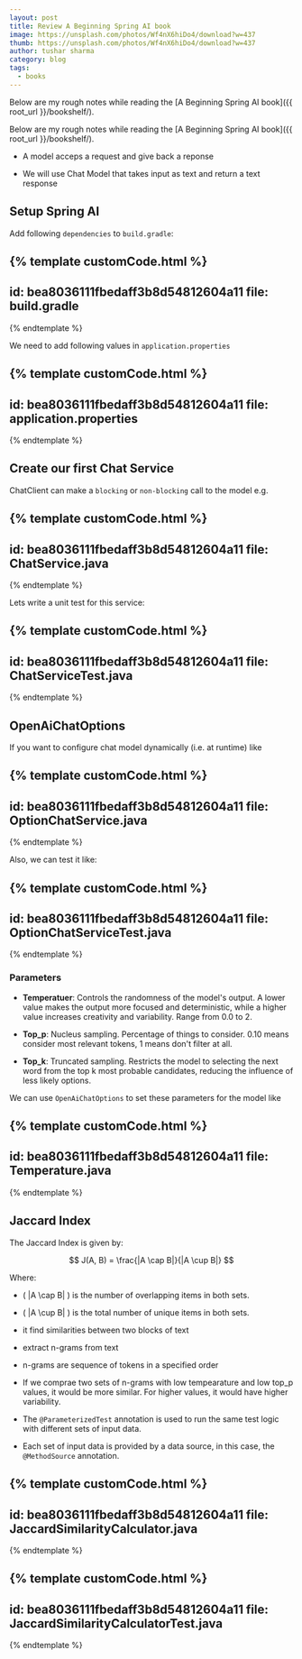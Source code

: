 ```yaml
---
layout: post
title: Review A Beginning Spring AI book
image: https://unsplash.com/photos/Wf4nX6hiDo4/download?w=437
thumb: https://unsplash.com/photos/Wf4nX6hiDo4/download?w=437
author: tushar sharma
category: blog
tags:
  - books
---
```


Below are my rough notes while reading the [A Beginning Spring AI book]({{ root_url }}/bookshelf/).<!-- truncate_here -->

Below are my rough notes while reading the [A Beginning Spring AI book]({{ root_url }}/bookshelf/).<br>

- A model acceps a request and give back a reponse

- We will use Chat Model that takes input as text and return a text response

## Setup Spring AI

Add following `dependencies` to `build.gradle`: 

{% template  customCode.html %}
---
id: bea8036111fbedaff3b8d54812604a11
file: build.gradle
---
{% endtemplate %}

We need to add following values in `application.properties`

{% template  customCode.html %}
---
id: bea8036111fbedaff3b8d54812604a11
file: application.properties
---
{% endtemplate %}


## Create our first Chat Service

ChatClient can make a `blocking` or `non-blocking` call to the model e.g.


{% template  customCode.html %}
---
id: bea8036111fbedaff3b8d54812604a11
file: ChatService.java
---
{% endtemplate %}


Lets write a unit test for this service: 


{% template  customCode.html %}
---
id: bea8036111fbedaff3b8d54812604a11
file: ChatServiceTest.java
---
{% endtemplate %}


## OpenAiChatOptions

If you want to configure chat model dynamically (i.e. at runtime) like 


{% template  customCode.html %}
---
id: bea8036111fbedaff3b8d54812604a11
file: OptionChatService.java
---
{% endtemplate %}


Also, we can test it like: 

{% template  customCode.html %}
---
id: bea8036111fbedaff3b8d54812604a11
file: OptionChatServiceTest.java
---
{% endtemplate %}

### Parameters

- **Temperatuer**: Controls the randomness of the model's output. A lower value makes the output more focused and deterministic, while a higher value increases creativity and variability. Range from 0.0 to 2.

- **Top_p**: Nucleus sampling. Percentage of things to consider. 0.10 means consider most relevant tokens, 1 means don't filter at all. 

- **Top_k**: Truncated sampling. Restricts the model to selecting the next word from the top k most probable candidates, reducing the influence of less likely options.

We can use `OpenAiChatOptions` to set these parameters for the model like


{% template  customCode.html %}
---
id: bea8036111fbedaff3b8d54812604a11
file: Temperature.java
---
{% endtemplate %}

## Jaccard Index

The Jaccard Index is given by:

$$
J(A, B) = \frac{|A \cap B|}{|A \cup B|}
$$

Where:
- \( |A \cap B| \) is the number of overlapping items in both sets.
- \( |A \cup B| \) is the total number of unique items in both sets.


- it find similarities between two blocks of text

- extract n-grams from text

- n-grams are sequence of tokens in a specified order


- If we comprae two sets of n-grams with low tempearature and low top_p values, it would be more similar. For higher values, it would have higher variability.

- The `@ParameterizedTest` annotation is used to run the same test logic with different sets of input data.

- Each set of input data is provided by a data source, in this case, the `@MethodSource` annotation.


{% template  customCode.html %}
---
id: bea8036111fbedaff3b8d54812604a11
file: JaccardSimilarityCalculator.java
---
{% endtemplate %}


{% template  customCode.html %}
---
id: bea8036111fbedaff3b8d54812604a11
file: JaccardSimilarityCalculatorTest.java
---
{% endtemplate %}